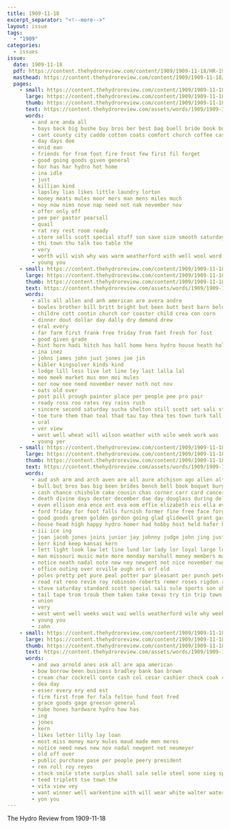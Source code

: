 ```yaml
---
title: 1909-11-18
excerpt_separator: "<!--more-->"
layout: issue
tags:
  - "1909"
categories:
  - issues
issue:
  date: 1909-11-18
  pdf: https://content.thehydroreview.com/content/1909/1909-11-18/HR-1909-11-18.pdf
  masthead: https://content.thehydroreview.com/content/1909/1909-11-18/masthead/HR-1909-11-18.jpg
  pages:
    - small: https://content.thehydroreview.com/content/1909/1909-11-18/small/HR-1909-11-18-01.jpg
      large: https://content.thehydroreview.com/content/1909/1909-11-18/large/HR-1909-11-18-01.jpg
      thumb: https://content.thehydroreview.com/content/1909/1909-11-18/thumbnails/HR-1909-11-18-01.jpg
      text: https://content.thehydroreview.com/assets/words/1909/1909-11-18/HR-1909-11-18-01.txt
      words:
        - and are anda all
        - bays back big bushe buy bros ber best bag buell bride book but barn boys
        - cant county city caddo cotton coats comfort church coffee cash come car cheap
        - day days dee
        - enid ean
        - friends for from foot fire frost few first fil forget
        - good going goods given general
        - hor has har hydro hot home
        - ina idle
        - just
        - killian kind
        - lapsley lias likes little laundry lorton
        - money meats mules moor mers man mens miles much
        - noy now nims nove nap need not nak november nov
        - offer only off
        - pee per pastor pearsall
        - quail
        - rat rey rest room ready
        - store sells scott special stuff son save size smooth saturday sale soon stock still south selling
        - thi town thu talk too table the
        - very
        - worth will wish why was warm weatherford with well wool word
        - young you
    - small: https://content.thehydroreview.com/content/1909/1909-11-18/small/HR-1909-11-18-02.jpg
      large: https://content.thehydroreview.com/content/1909/1909-11-18/large/HR-1909-11-18-02.jpg
      thumb: https://content.thehydroreview.com/content/1909/1909-11-18/thumbnails/HR-1909-11-18-02.jpg
      text: https://content.thehydroreview.com/assets/words/1909/1909-11-18/HR-1909-11-18-02.txt
      words:
        - alls all allen and anh american are avera andre
        - bowles brother bill britt bright but been butt best barn below
        - childre cott contin church cor coaster child crea con corn
        - dinner dout dollar day dally dry demand drew
        - eral every
        - far farm first frank free friday from fant fresh for fost
        - good given grade
        - hint horn hadi hitch has hall home hens hydro house heath hold held him
        - ina inez
        - johns james john just jones joe jin
        - kibler kingsolver kinds kind
        - lodge lill less live let line ley last lalla lal
        - meo meek market mus mon moi mules
        - ner now nee need november never noth not nov
        - oats old over
        - post pill prough painter place per people pee pro pair
        - ready ross roo rates rey rains rush
        - sincere second saturday sucha shelton still scott set sali stock shape smith school spring sunday spearman
        - toe ture them than teal thad tau tay thea tes town turk tall the
        - ural
        - ver view
        - west well wheat will wilson weather with wile week work was
        - young yer
    - small: https://content.thehydroreview.com/content/1909/1909-11-18/small/HR-1909-11-18-03.jpg
      large: https://content.thehydroreview.com/content/1909/1909-11-18/large/HR-1909-11-18-03.jpg
      thumb: https://content.thehydroreview.com/content/1909/1909-11-18/thumbnails/HR-1909-11-18-03.jpg
      text: https://content.thehydroreview.com/assets/words/1909/1909-11-18/HR-1909-11-18-03.txt
      words:
        - aud ash arm and arch aven are all aure atchison ago allen alter abe ald
        - bull but bros bas big been brides bench bell book boquet burgess body bills butter bank brother bring blind best brown business belts belo bree boyle begin busi bradley bride boys baby booze books belvins bunt blue
        - cash chance chisholm cake cousin chas corner carr card cancer chi chum city colo cole class coats cotton carnegie come clarence coop cant coldwater car choice col citizen cattle came church company coon cal call chambers cost cold champion can case cradle clara comes
        - death divine days dexter december dae day douglass during deli davidson desire ding daughter
        - even ellison ena ence ent eva eom effie elizabeth eis ella ever ethel eles evelyn every ead
        - ford friday for foot falls furnish former fine free face forget farms fall farmer fresh first fancy farm flowers few fie fremont fowls fiddler from finley friends
        - good goods green golden gordon going glad glidewell grant gardner groom guns
        - house head high happy hydro homer had hobby host held hafer hundred hills home hour henry hicks herman has hunt homa hut hater hearty hardware her hinton horn hort hay hunting
        - iii ice ing
        - joan jacob jones joins junior jay johnny judge john jing just jose
        - kerr kind keep kansas kern
        - lett light look law let line lund lar lady lor loyal large luter loan lacy low last litt
        - man missouri music mate more monday marshall money members market mond maberry miss mound made march maud meeker must mules miles most mor mer miller mighty many morning markman
        - notice neath nadal note new ney newgent not nice november nugent need nie never noon niles near north now ness nab night nor
        - office outing over orville ough ors orf old
        - poles pretty pet pure peal potter par pleasant per punch peters prem place people plan pasty present prime pale pop public parlor perl puro pies pipe pay president pap
        - read rat reno revie roy robinson roberts remer roses rigdon ready roll red reside road ring richer rey ranges
        - stove saturday standard scott special sali sule sports son show season single sadie stoves ship save sage sister school sunday shells service see south shou suits street sory styles standing she sale sermon schreck supply stock short
        - tail tape trom troub them taken take texas try tin trip town train the tell turn tiny talk top tor
        - union
        - very
        - west went well weeks wait wai wells weatherford wile why week worth weather wil wilson woods was wool wave wheat will with wedding watch wife words weight
        - young you
        - zahn
    - small: https://content.thehydroreview.com/content/1909/1909-11-18/small/HR-1909-11-18-04.jpg
      large: https://content.thehydroreview.com/content/1909/1909-11-18/large/HR-1909-11-18-04.jpg
      thumb: https://content.thehydroreview.com/content/1909/1909-11-18/thumbnails/HR-1909-11-18-04.jpg
      text: https://content.thehydroreview.com/assets/words/1909/1909-11-18/HR-1909-11-18-04.txt
      words:
        - and awa arnold anes ask all are apa american
        - bow borrow been business bradley bank ban brown
        - cream char cockrell conte cash col cesar cashier check coak come crier
        - dea day
        - esser every ery end est
        - firm first from for fala felton fund foot fred
        - grace goods gage greeson general
        - habe hones hardware hydro how has
        - ing
        - jones
        - kern
        - likes letter lilly lay loan
        - most miss money mary mules maud made men meres
        - notice need news new nov nadal newgent not neumeyer
        - old off over
        - public purchase pase per people peery president
        - ren roll roy reyes
        - stock smile state surplus shall sale selle steel sone sieg spring saturday sedo stay special stout see standing
        - teed triplett tse town the
        - vita view vey
        - want winner well warkentine with will wear white walter waters
        - yon you
---
```


The Hydro Review from 1909-11-18

<!--more-->


